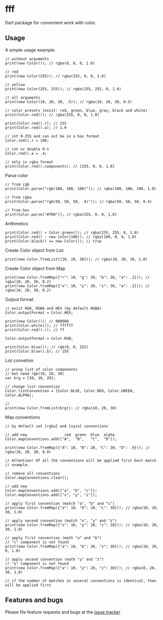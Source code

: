 # fff

Dart package for convenient work with color.

## Usage

A simple usage example:

    // without arguments
    print(new Color()); // rgba(0, 0, 0, 1.0)
    
    // red
    print(new Color(255)); // rgba(255, 0, 0, 1.0)
    
    // yellow
    print(new Color(255, 255)); // rgba(255, 255, 0, 1.0)
    
    // all arguments
    print(new Color(10, 20, 30, .5)); // rgba(10, 20, 30, 0.5)
    
    // color presets (exist: red, green, blue, gray, black and white)
    print(Color.red()); // rgba(255, 0, 0, 1.0)
    
    print(Color.red().r); // 255
    print(Color.red().a); // 1.0
    
    // int 0-255 and can not be in a hex format
    Color.red().r = 100;
    
    // int or double 0-1
    Color.red().a = .4;
    
    // only in rgba format
    print(Color.red().components); // [255, 0, 0, 1.0]
    
Parse color

    // from rgb
    print(Color.parse("rgb(100, 100, 100)")); // rgba(100, 100, 100, 1.0)
    
    // from rgba
    print(Color.parse("rgb(50, 50, 50, .4)")); // rgba(50, 50, 50, 0.4)
    
    // from hex
    print(Color.parse("#f00")); // rgba(255, 0, 0, 1.0)

Arithmetics

    print(Color.red() + Color.green()); // rgba(255, 255, 0, 1.0)
    print(Color.red() - new Color(100)); // rgba(100, 0, 0, 1.0)
    print(Color.black() == new Color()); // true

Create Color object from List

    print(new Color.fromList([10, 20, 30])); // rgba(10, 20, 30, 1.0)
    
Create Color object from Map

    print(new Color.fromMap({"r": 10, "g": 20, "b": 30, "a": .2})); // rgba(10, 20, 30, 0.2)
    print(new Color.fromMap({"x": 10, "y": 20, "z": 30, "a": .2})); // rgba(10, 20, 30, 0.2)

Output format

    // exist RGB, RGBA and HEX (by default RGBA)
    Color.outputFormat = Color.HEX;
    
    print(new Color()); // 000000
    print(Color.white()); // ffffff
    print(Color.red().r); // ff
    
    Color.outputFormat = Color.RGB;
    
    print(Color.blue()); // rgb(0, 0, 255)
    print(Color.blue().b); // 255

List convetion

    // wrong list of color components
    // but need rgb(10, 20, 30)
    var brg = [30, 10, 20];
    
    // change list convention
    Color.listConvention = [Color.BLUE, Color.RED, Color.GREEN, Color.ALPHA];
    
    // 
    print(new Color.fromList(brg)); // rgba(10, 20, 30)

Map conventions

    // by default set [rgba] and [xyza] conventions
    
    // add new                 red  green  blue  alpha
    Color.mapConventions.add(["A",  "B",   "C",  "D"]);
    
    print(new Color.fromMap({"A": 10, "B": 20, "C": 30, "D": .9})); // rgba(10, 20, 30, 0.9)
    
    // Attention! Of all the conventions will be applied first best match
    // example:
    
    // remove all conventions
    Color.mapConventions.clear();
    
    // add new
    Color.mapConventions.add(["a", "b", "c"]);
    Color.mapConventions.add(["x", "y", "z"]);
    
    // apply first convention (match "a", "b" and "c")
    print(new Color.fromMap({"a": 10, "b": 20, "c": 30})); // rgba(10, 20, 30, 1.0)
    
    // apply second convention (match "x", "y" and "z")
    print(new Color.fromMap({"x": 10, "y": 20, "z": 30})); // rgba(10, 20, 30, 1.0)
    
    // apply first convention (math "a" and "b")
    // "c" component is not found
    print(new Color.fromMap({"a": 10, "b": 20, "z": 30})); // rgba(10, 20, 0, 1.0)

    // apply second convention (math "y" and "z")
    // "x" component is not found
    print(new Color.fromMap({"a": 10, "y": 20, "z": 30})); // rgba(0, 20, 30, 1.0)
    
    // if the number of matches in several conventions is identical, then will be applied first
    

## Features and bugs

Please file feature requests and bugs at the [issue tracker][tracker].

[tracker]: http://example.com/issues/replaceme
